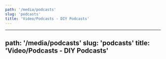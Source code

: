 ```yaml
---
path: '/media/podcasts'
slug: 'podcasts'
title: 'Video/Podcasts - DIY Podcasts'
---
```

---
path: '/media/podcasts'
slug: 'podcasts'
title: 'Video/Podcasts - DIY Podcasts'
---
